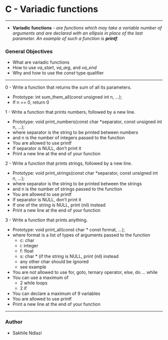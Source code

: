 # C - Variadic functions # 
------
* **Variadic functions** *-  are functions which may take a variable number of arguments and are declared with an ellipsis in place of the last parameter. An example of such a function is **printf**.*

### General Objectives ###
 * What are variadic functions 
 * How to use *va_start*, *va_arg*, and *va_end*
 * Why and how to use the *const* type qualifier

------

0 - Write a function that returns the sum of all its parameters.
 * Prototype: int sum_them_all(const unsigned int n, ...);
 * If n == 0, return 0

1 - Write a function that prints numbers, followed by a new line.
 * Prototype: void print_numbers(const char *separator, const unsigned int n, ...);
 * where separator is the string to be printed between numbers
 * and n is the number of integers passed to the function
 * You are allowed to use printf
 * If separator is NULL, don’t print it
 * Print a new line at the end of your function

2 - Write a function that prints strings, followed by a new line.
 * Prototype: void print_strings(const char *separator, const unsigned int n, ...);
 * where separator is the string to be printed between the strings
 * and n is the number of strings passed to the function
 * You are allowed to use printf
 * If separator is NULL, don’t print it
 * If one of the string is NULL, print (nil) instead
 * Print a new line at the end of your function

3 - Write a function that prints anything.
 * Prototype: void print_all(const char * const format, ...);
 * where format is a list of types of arguments passed to the function
	* c: char
	* i: integer
	* f: float
	* s: char * (if the string is NULL, print (nil) instead
	* any other char should be ignored
	* see example
 * You are not allowed to use for, goto, ternary operator, else, do ... while
 * You can use a maximum of
	* 2 while loops
	* 2 if
 * You can declare a maximum of 9 variables
 * You are allowed to use printf
 * Print a new line at the end of your function

------
### Author ###
* Sakhile Ndlazi
